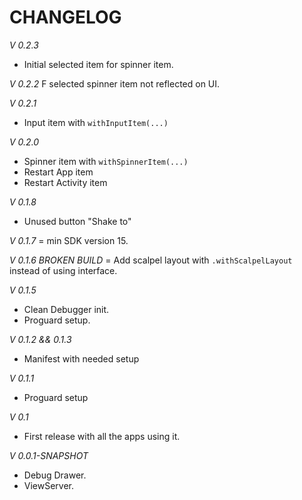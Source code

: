 CHANGELOG
===============

*V 0.2.3*
+ Initial selected item for spinner item.

*V 0.2.2*
F selected spinner item not reflected on UI. 

*V 0.2.1*
+ Input item with `withInputItem(...)`

*V 0.2.0*
+ Spinner item with `withSpinnerItem(...)`
+ Restart App item
+ Restart Activity item

*V 0.1.8*
- Unused button "Shake to"

*V 0.1.7*
= min SDK version 15.

*V 0.1.6 BROKEN BUILD* 
= Add scalpel layout with `.withScalpelLayout` instead of using interface.

*V 0.1.5*
+ Clean Debugger init.
+ Proguard setup. 

*V 0.1.2 && 0.1.3*
+ Manifest with needed setup

*V 0.1.1*
+ Proguard setup

*V 0.1*
+ First release with all the apps using it.

*V 0.0.1-SNAPSHOT*
+ Debug Drawer.
+ ViewServer.